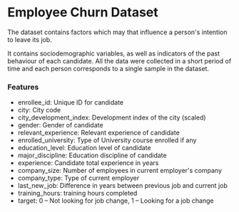 # Employee Churn Dataset
The dataset contains factors which may that influence a person's intention to leave its job.

It contains sociodemographic variables, as well as indicators of the past behaviour of each candidate.
All the data were collected in a short period of time and each person corresponds to a single sample in the dataset.

### Features

- enrollee_id: Unique ID for candidate 
- city: City code 
- city_development_index: Development index of the city (scaled)
- gender: Gender of candidate 
- relevant_experience: Relevant experience of candidate 
- enrolled_university: Type of University course enrolled if any 
- education_level: Education level of candidate 
- major_discipline: Education discipline of candidate 
- experience: Candidate total experience in years 
- company_size: Number of employees in current employer's company 
- company_type: Type of current employer 
- last_new_job: Difference in years between previous job and current job 
- training_hours: training hours completed 
- target: 0 – Not looking for job change, 1 – Looking for a job change